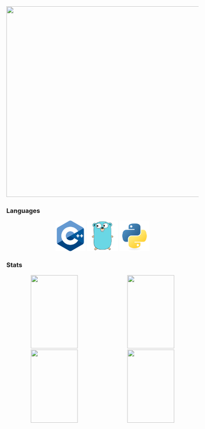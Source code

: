 <div align="center">
  <img width="920" height="500" src="https://github.com/mellgit/mellgit/blob/main/assets/sukuna.gif">
</div>

### Languages

<div align="center"> 
    <img src="https://raw.githubusercontent.com/devicons/devicon/master/icons/cplusplus/cplusplus-original.svg" alt="cplusplus" width="80" height="80"/>
    <img src="https://raw.githubusercontent.com/devicons/devicon/master/icons/go/go-original.svg" alt="go" width="80" height="80"/> 
    <img src="https://raw.githubusercontent.com/devicons/devicon/master/icons/python/python-original.svg" alt="python" width="80" height="80"/> 
</div>

### Stats

<div align="center">
  <img width="49.5%" height="192x" src="https://github.r2v.ch/codewars?user=mellgit&theme=gradient_purple_dark_by_level&hide_clan=true&top_languages=true">  
  <img width="49.5%" height="192x" src="https://leetcard.jacoblin.cool/mellgit?animation=true">
  <img width="49.5%" height="192x" src="https://github-readme-stats.vercel.app/api?username=mellgit&show_icons=true">
  <img width="49.5%" height="192x" src="https://github-readme-stats.vercel.app/api/top-langs/?username=mellgit">
</div>
